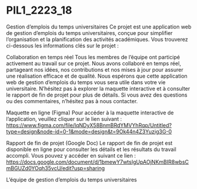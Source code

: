 # PIL1_2223_18
Gestion d’emplois du temps universitaires 
Ce projet est une application web de gestion d’emplois du temps universitaires, conçue pour simplifier l’organisation et la planification des activités académiques. Vous trouverez ci-dessous les informations clés sur le projet :

Collaboration en temps réel Tous les membres de l’équipe ont participé activement au travail sur ce projet. Nous avons collaboré en temps réel, partageant nos idées, nos contributions et nos mises à jour pour assurer une réalisation efficace et de qualité. Nous espérons que cette application web de gestion d’emplois du temps vous sera utile dans votre vie universitaire. N’hésitez pas à explorer la maquette interactive et à consulter le rapport de fin de projet pour plus de détails. Si vous avez des questions ou des commentaires, n’hésitez pas à nous contacter.

Maquette en ligne (Figma) Pour accéder à la maquette interactive de l’application, veuillez cliquer sur le lien suivant : https://www.figma.com/file/lqNDyX58BnmBRdYMVYhRqp/Untitled?type=design&node-id=0-1&mode=design&t=9Ok44n4Z3Yuzig3G-0

Rapport de fin de projet (Google Doc) Le rapport de fin de projet est disponible en ligne pour consulter les détails et les résultats du travail accompli. Vous pouvez y accéder en suivant ce lien : https://docs.google.com/document/d/1bmewY7wtsIgUpAOjNKmBIR8wbsCmBGUZd0YOqh35vcU/edit?usp=sharing

L’équipe de gestion d’emplois du temps universitaires
